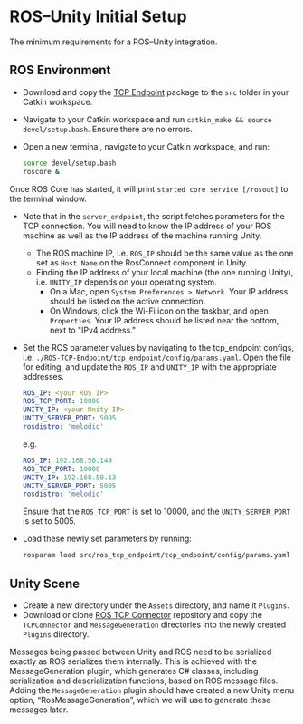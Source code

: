 # ROS–Unity Initial Setup

The minimum requirements for a ROS–Unity integration.

## ROS Environment

- Download and copy the [TCP Endpoint](https://github.com/Unity-Technologies/ROS-TCP-Endpoint) package to the `src` folder in your Catkin workspace.

- Navigate to your Catkin workspace and run `catkin_make && source devel/setup.bash`. Ensure there are no errors.

- Open a new terminal, navigate to your Catkin workspace, and run:
   
   ```bash
   source devel/setup.bash
   roscore &
   ```

Once ROS Core has started, it will print `started core service [/rosout]` to the terminal window.

- Note that in the `server_endpoint`, the script fetches parameters for the TCP connection. You will need to know the IP address of your ROS machine as well as the IP address of the machine running Unity. 
   - The ROS machine IP, i.e. `ROS_IP` should be the same value as the one set as `Host Name` on the RosConnect component in Unity.
   - Finding the IP address of your local machine (the one running Unity), i.e. `UNITY_IP` depends on your operating system. 
     - On a Mac, open `System Preferences > Network`. Your IP address should be listed on the active connection.
     - On Windows, click the Wi-Fi icon on the taskbar, and open `Properties`. Your IP address should be listed near the bottom, next to "IPv4 address."

- Set the ROS parameter values by navigating to the tcp_endpoint configs, i.e. `./ROS-TCP-Endpoint/tcp_endpoint/config/params.yaml`. Open the file for editing, and update the `ROS_IP` and `UNITY_IP` with the appropriate addresses.

    ```yaml
    ROS_IP: <your ROS IP>
    ROS_TCP_PORT: 10000
    UNITY_IP: <your Unity IP>
    UNITY_SERVER_PORT: 5005
    rosdistro: 'melodic'
    ```
    
    e.g.

    ```yaml
    ROS_IP: 192.168.50.149
    ROS_TCP_PORT: 10000
    UNITY_IP: 192.168.50.13
    UNITY_SERVER_PORT: 5005
    rosdistro: 'melodic'
    ```

    Ensure that the `ROS_TCP_PORT` is set to 10000, and the `UNITY_SERVER_PORT` is set to 5005.

- Load these newly set parameters by running:

    ```bash
    rosparam load src/ros_tcp_endpoint/tcp_endpoint/config/params.yaml
    ```

## Unity Scene
- Create a new directory under the `Assets` directory, and name it `Plugins`.
- Download or clone [ROS TCP Connector](https://github.com/Unity-Technologies/ROS-TCP-Connector) repository and copy the `TCPConnector` and `MessageGeneration` directories into the newly created `Plugins` directory.

Messages being passed between Unity and ROS need to be serialized exactly as ROS serializes them internally. This is achieved with the MessageGeneration plugin, which generates C# classes, including serialization and deserialization functions, based on ROS message files. Adding the `MessageGeneration` plugin should have created a new Unity menu option, “RosMessageGeneration”, which we will use to generate these messages later.